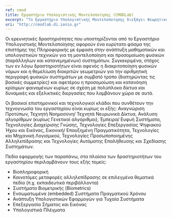 ```yaml
---
ref: cmod
title: Εργαστήριο Υπολογιστικής Μοντελοποίησης (CMODLab)
excerpt: "Το Εργαστήριο Υπολογιστικής Μοντελοποίησης διεξάγει θεωρητική έρευνα και επιτελεί εφαρμοσμένη ερευνητική εργασία για την ανάπτυξη, υιοθέτηση και διαχείριση καινοτόμων εφαρμογών δια μέσου Μαθηματικών Μοντέλων και Προσομοιώσεων, οι οποίες θα οδηγήσουν στη διαμόρφωση και προβολή ενός ελκυστικού και ανταγωνιστικού αναπτυξιακού περιβάλλοντος της σύγχρονης Ελληνικής Κοινωνίας και Επιστημονικής Κοινότητας."
uri: "http://cmodlab.di.ionio.gr"
---
```


Οι ερευνητικές δραστηριότητες που υποστηρίζονται από το Εργαστήριο Υπολογιστικής Μοντελοποίησης αφορούν ένα ευρύτατο φάσμα της επιστήμης της Πληροφορικής με έμφαση στην ανάπτυξη μαθηματικών και υπολογιστικών τεχνικών για τη μοντελοποίηση και  προσομοίωση φυσικών (παράλληλων και κατανεμημένων) συστημάτων. Συγκεκριμένα, στόχος των εν λόγω δραστηριοτήτων είναι αφενός η διακριτοποίηση φυσικών νόμων και η θεμελίωση διακριτών γεωμετριών για την αριθμητική περιγραφή φυσικών συστημάτων με συμβατό τρόπο (διατηρώντας τις βασικές συμμετρίες) και αφετέρου η προσομοίωση και κατανόηση κρίσιμων φαινομένων κυρίως σε σχέση με πολύπλοκα δίκτυα και δυναμικές και εξελικτικές διεργασίες που λαμβάνουν χώρα σε αυτά.

Οι βασικοί επιστημονικοί και τεχνολογικοί κλάδοι που συνθέτουν την τεχνογνωσία του εργαστηρίου είναι κυρίως οι εξής: Αναγνώριση Προτύπων, Τεχνητή Νοημοσύνη/ Τεχνητά Νευρωνικά Δίκτυα, Ανάλυση αλγορίθμων (κυρίως Γενετικοί αλγόριθμοι), Έμπειρα/ Ευφυή Συστήματα, Τεχνολογίες Διαχείρισης Γνώσης, Τεχνολογίες Επεξεργασίας Ψηφιακού Ήχου και Εικόνας, Εικονική/ Επαυξημένη Πραγματικότητα, Τεχνολογίες και Μηχανική Λογισμικού, Τεχνολογίες Προσωποποιημένης Αλληλεπίδρασης και Τεχνολογίες Αυτόματης Επαλήθευσης και Σχεδίασης Συστημάτων.

Πεδία εφαρμογής των παραπάνω, στα πλαίσια των δραστηριοτήτων του εργαστηρίου περιλαμβάνουν τους εξής τομείς:

- Βιοπληροφορική
- Καινοτόμες μεταφορές αλληλεπίδρασης σε επιλεγμένα θεματικά πεδία (π.χ. εκπαιδευτικά περιβάλλοντα)
- Συστήματα Βιομετρικής (Biometrics)
- Ενσωματωμένα (embedded) Συστήματα Πραγματικού Χρόνου
- Ανάπτυξη Υπολογιστικών Εφαρμογών για Τυχαία Συστήματα
- Επεξεργασία Σήματος και Εικόνας
- Υπολογιστικά Πλέγματα
